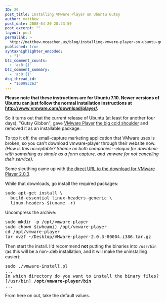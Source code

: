 ```yaml
---
ID: 29
post_title: Installing VMware Player on Ubuntu Gutsy
author: matthew
post_date: 2008-04-20 20:23:50
post_excerpt: ""
layout: post
permalink: >
  http://matthew.mceachen.us/blog/installing-vmware-player-on-ubuntu-gutsy-29.html
published: true
syntaxhighlighter_encoded:
  - "1"
btc_comment_counts:
  - 'a:0:{}'
btc_comment_summary:
  - 'a:0:{}'
dsq_thread_id:
  - "160993263"
---
```

<strong>Please note that these instructions are for Ubuntu 7.10. Newer versions of Ubuntu can just follow the normal installation instructions at <a href="http://www.vmware.com/download/player/">http://www.vmware.com/download/player/</a>.</strong>

So it turns out that the current release of Ubuntu (at least for another four days), "Gutsy Gibbon",  gave <a href="http://www.vmware.com/products/player/" target="_blank">VMware Player</a> <a href="https://bugs.launchpad.net/ubuntu/gutsy/+source/vmware-player/+bug/151424" target="_blank">the big cold shoulder</a> and removed it as an installable package.

To top it off, the email-capture marketing application that VMware uses is broken, so you can't download vmware-player through their website now. <em>(How is this acceptable? Shame on both companies--eloqua for downtime with something as simple as a form capture, and vmware for not canceling their service)</em>.

Some sleuthing came up with <a href="http://download3.vmware.com/software/vmplayer/VMware-player-2.0.3-80004.i386.tar.gz">the direct URL to the download for VMware Player 2.0.3</a>.

While that downloads, go install the required packages:
<pre>sudo apt-get install \
  build-essential linux-headers-generic \
  linux-headers-$(uname -r)</pre>
Uncompress the archive:
<pre>sudo mkdir -p /opt/vmware-player
sudo chown $(whoami) /opt/vmware-player
cd /opt/vmware-player
tar xvzf ~/Desktop/VMware-player-2.0.3-80004.i386.tar.gz</pre>
Then start the install. I'd recommend <strong>not</strong> putting the binaries into <code>/usr/bin</code> (as this will be a non-.deb installation, and it will make the uninstalling easier):
<pre>sudo ./vmware-install.pl
...
In which directory do you want to install the binary files?
[/usr/bin] <strong>/opt/vmware-player/bin</strong>
...</pre>
From here on out, take the default values.